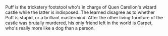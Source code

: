 Puff is the trickstery footstool who's in charge of Quen Carellon's wizard castle while the latter is indisposed. The learned disagree as to whether Puff is stupid, or a brilliant mastermind. After the other living furniture of the castle was brutally murdered, his only friend left in the world is Carpet, who's really more like a dog than a person.